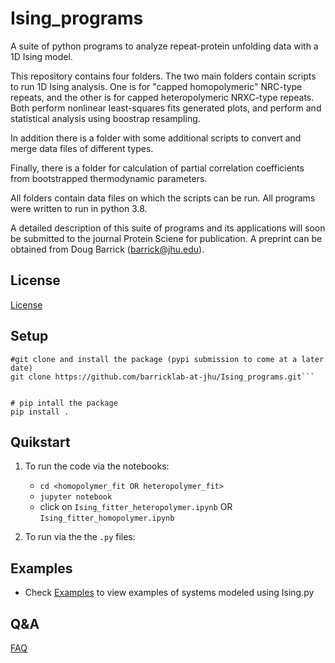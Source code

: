 # Ising_programs

A suite of python programs to analyze repeat-protein unfolding data with a 1D Ising model.

This repository contains four folders.  The two main folders contain scripts to run 1D Ising analysis.
One is for "capped homopolymeric" NRC-type repeats, and the other is for capped heteropolymeric NRXC-type repeats.
Both perform nonlinear least-squares fits generated plots, and perform and statistical analysis using boostrap resampling.

In addition there is a folder with some additional scripts to convert and merge data files of different types.

Finally, there is a folder for calculation of partial correlation coefficients from bootstrapped thermodynamic parameters.

All folders contain data files on which the scripts can be run.  All programs were written to run in python 3.8.

A detailed description of this suite of programs and its applications will soon be submitted to the journal Protein Sciene
for publication.  A preprint can be obtained from Doug Barrick (barrick@jhu.edu).

## License
[License](LICENSE.txt)

## Setup

```
#git clone and install the package (pypi submission to come at a later date)
git clone https://github.com/barricklab-at-jhu/Ising_programs.git```


# pip intall the package
pip install .
```
## Quikstart
1. To run the code via the notebooks:
   * ```cd <homopolymer_fit OR heteropolymer_fit>```
   * ```jupyter notebook```
   * click on ```Ising_fitter_heteropolymer.ipynb``` OR ```Ising_fitter_homopolymer.ipynb```

2. To run via the the ```.py``` files:
## Examples
* Check [Examples](docs/getting_started/examples.md) to view examples of systems modeled using Ising.py

## Q&A
[FAQ](FAQ.md)